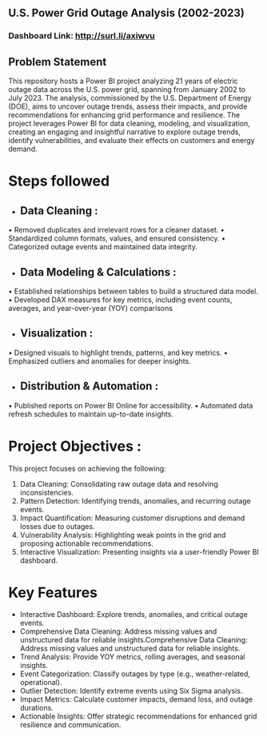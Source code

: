 ## U.S. Power Grid Outage Analysis (2002-2023)

### Dashboard Link: http://surl.li/axiwvu


## Problem Statement

This repository hosts a Power BI project analyzing 21 years of electric outage data across the U.S. power grid, spanning from January 2002 to July 2023. The analysis, commissioned by the U.S. Department of Energy (DOE), aims to uncover outage trends, assess their impacts, and provide recommendations for enhancing grid performance and resilience.
The project leverages Power BI for data cleaning, modeling, and visualization, creating an engaging and insightful narrative to explore outage trends, identify vulnerabilities, and evaluate their effects on customers and energy demand.



 # Steps followed 
- ## Data Cleaning : 
•	Removed duplicates and irrelevant rows for a cleaner dataset.
•	Standardized column formats, values, and ensured consistency.
•	Categorized outage events and maintained data integrity.

- ## Data Modeling & Calculations : 
•	Established relationships between tables to build a structured data model.
•	Developed DAX measures for key metrics, including event counts, averages, and year-over-year (YOY) comparisons

- ## Visualization : 
•	Designed visuals to highlight trends, patterns, and key metrics.
•	Emphasized outliers and anomalies for deeper insights.

- ## Distribution & Automation : 
•	Published reports on Power BI Online for accessibility.
•	Automated data refresh schedules to maintain up-to-date insights.

# Project Objectives : 
This project focuses on achieving the following:

1.  Data Cleaning: Consolidating raw outage data and resolving inconsistencies.
2.  Pattern Detection: Identifying trends, anomalies, and recurring outage events.
3. Impact Quantification: Measuring customer disruptions and demand losses due to outages.
4. Vulnerability Analysis: Highlighting weak points in the grid and proposing actionable recommendations.
5. Interactive Visualization: Presenting insights via a user-friendly Power BI dashboard.

# Key Features
- Interactive Dashboard: Explore trends, anomalies, and critical outage events.
- Comprehensive Data Cleaning: Address missing values and unstructured data for reliable insights.Comprehensive Data Cleaning: Address missing values and unstructured data for reliable insights.
- Trend Analysis: Provide YOY metrics, rolling averages, and seasonal insights.
- Event Categorization: Classify outages by type (e.g., weather-related, operational).
- Outlier Detection: Identify extreme events using Six Sigma analysis.
- Impact Metrics: Calculate customer impacts, demand loss, and outage durations.
- Actionable Insights: Offer strategic recommendations for enhanced grid resilience and communication.
